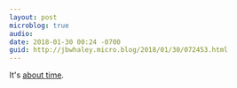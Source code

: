 ```yaml
---
layout: post
microblog: true
audio: 
date: 2018-01-30 00:24 -0700
guid: http://jbwhaley.micro.blog/2018/01/30/072453.html
---
```

It's [about time](https://www.techrepublic.com/article/consumers-now-value-security-over-convenience-on-apps-and-devices-report-says/).
